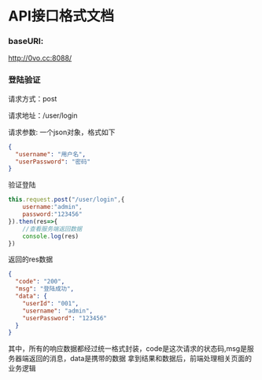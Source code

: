 # API接口格式文档
### baseURl:
http://0vo.cc:8088/

### 登陆验证
请求方式：post

请求地址：/user/login

请求参数: 一个json对象，格式如下

```json
{
  "username": "用户名",
  "userPassword": "密码"
}
```

验证登陆
```javascript
this.request.post("/user/login",{
    username:"admin",
    password:"123456"
}).then(res=>{
    //查看服务端返回数据
    console.log(res)
})
```
返回的res数据

```json
{
  "code": "200",
  "msg": "登陆成功",
  "data": {
    "userId": "001",
    "username": "admin",
    "userPassword": "123456"
  }
}
```
其中，所有的响应数据都经过统一格式封装，code是这次请求的状态码,msg是服务器端返回的消息，data是携带的数据
拿到结果和数据后，前端处理相关页面的业务逻辑